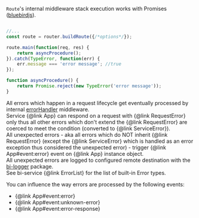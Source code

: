 
`Route`'s internal middleware stack execution works with Promises ([bluebirdjs](http://bluebirdjs.com/docs/getting-started.html)).

```javascript

//...
const route = router.buildRoute({/*options*/});

route.main(function(req, res) {
    return asyncProcedure();
}).catch(TypeError, function(err) {
    err.message === 'error message'; //true
});

function asyncProcedure() {
    return Promise.reject(new TypeError('error message'));
}

```

All errors which happen in a request lifecycle get eventually processed by internal [errorHandler](https://github.com/BohemiaInteractive/bi-service/blob/master/lib/middleware/errorHandler.js) middleware.  
Service {@link App} can respond on a request with {@link RequestError} only thus all other errors which don't extend the {@link RequestError} are coerced to meet the condition (converted to {@link ServiceError}).  
All unexpected errors - aka all errors which do NOT inherit {@link RequestError} (except the {@link ServiceError} which is handled as an error exception thus considered the unexpected error) - trigger {@link App#event:error} event on {@link App} instance object.  
All unexpected errors are logged to configured remote destination with the [bi-logger](https://github.com/BohemiaInteractive/bi-logger) package.  
See bi-service {@link ErrorList} for the list of built-in Error types.  

You can influence the way errors are processed by the following events:  

- {@link App#event:error}
- {@link App#event:unknown-error}
- {@link App#event:error-response}
